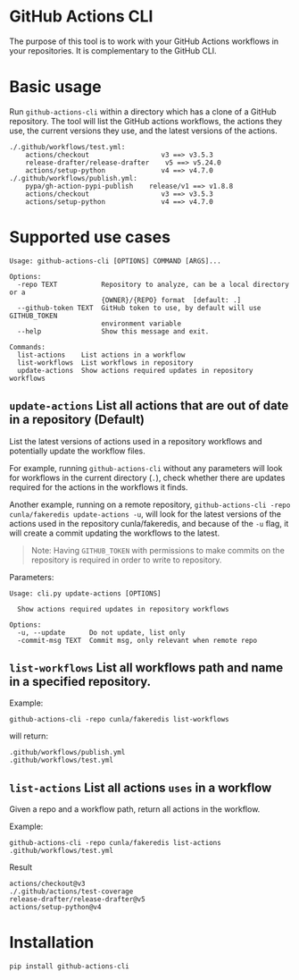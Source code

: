 GitHub Actions CLI
====================

The purpose of this tool is to work with your GitHub Actions workflows in your repositories.
It is complementary to the GitHub CLI.

# Basic usage

Run `github-actions-cli` within a directory which has a clone of a GitHub repository.
The tool will list the GitHub actions workflows, the actions they use, the current versions they use, and the latest
versions of the actions.

```text
./.github/workflows/test.yml:
	actions/checkout                  v3 ==> v3.5.3
	release-drafter/release-drafter    v5 ==> v5.24.0
	actions/setup-python              v4 ==> v4.7.0
./.github/workflows/publish.yml:
	pypa/gh-action-pypi-publish    release/v1 ==> v1.8.8
	actions/checkout                  v3 ==> v3.5.3
	actions/setup-python              v4 ==> v4.7.0
```

# Supported use cases

```text
Usage: github-actions-cli [OPTIONS] COMMAND [ARGS]...

Options:
  -repo TEXT           Repository to analyze, can be a local directory or a
                       {OWNER}/{REPO} format  [default: .]
  --github-token TEXT  GitHub token to use, by default will use GITHUB_TOKEN
                       environment variable
  --help               Show this message and exit.

Commands:
  list-actions    List actions in a workflow
  list-workflows  List workflows in repository
  update-actions  Show actions required updates in repository workflows
```

## `update-actions` List all actions that are out of date in a repository (Default)

List the latest versions of actions used in a repository workflows
and potentially update the workflow files.

For example, running `github-actions-cli` without any parameters will look for workflows in the
current directory (`.`), check whether there are updates required for the actions in the workflows
it finds.

Another example, running on a remote repository, `github-actions-cli -repo cunla/fakeredis update-actions -u`,
will look for the latest versions of the actions used in the repository cunla/fakeredis, and because of the `-u`
flag, it will create a commit updating the workflows to the latest.

> Note:
> Having `GITHUB_TOKEN` with permissions to make commits on the repository
> is required in order to write to repository.

Parameters:

```text
Usage: cli.py update-actions [OPTIONS]

  Show actions required updates in repository workflows

Options:
  -u, --update      Do not update, list only
  -commit-msg TEXT  Commit msg, only relevant when remote repo
```

## `list-workflows` List all workflows path and name in a specified repository.

Example:

```shell
github-actions-cli -repo cunla/fakeredis list-workflows
```

will return:

```text
.github/workflows/publish.yml
.github/workflows/test.yml
```

## `list-actions` List all actions `uses` in a workflow

Given a repo and a workflow path, return all actions in the workflow.

Example:

```shell
github-actions-cli -repo cunla/fakeredis list-actions .github/workflows/test.yml
```

Result

```text
actions/checkout@v3
./.github/actions/test-coverage
release-drafter/release-drafter@v5
actions/setup-python@v4
```

# Installation

```shell
pip install github-actions-cli
```
